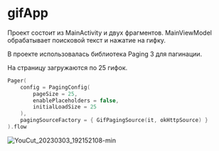 # gifApp

Проект состоит из MainActivity и двух фрагментов. MainViewModel обрабатывает поисковой текст и нажатие на гифку.

В проекте использовалась библиотека Paging 3 для пагинации.

На страницу загружаются по 25 гифок.


```kotlin
Pager(
    config = PagingConfig(
        pageSize = 25,
        enablePlaceholders = false,
        initialLoadSize = 25
    ),
    pagingSourceFactory = { GifPagingSource(it, okHttpSource) }
).flow
```



![YouCut_20230303_192152108-min](https://user-images.githubusercontent.com/49618961/222774864-02ba77c5-d8f9-4360-ae9a-836ae85c8572.gif)

